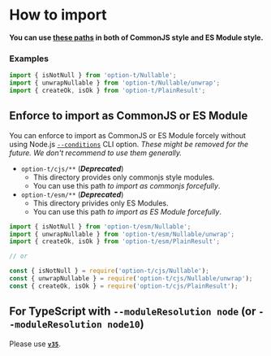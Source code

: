 # How to import

**You can use [these paths](./public_api_list.md) in both of CommonJS style and ES Module style.**

### Examples

```js
import { isNotNull } from 'option-t/Nullable';
import { unwrapNullable } from 'option-t/Nullable/unwrap';
import { createOk, isOk } from 'option-t/PlainResult';
```

## Enforce to import as CommonJS or ES Module

You can enforce to import as CommonJS or ES Module forcely without using Node.js [`--conditions`](https://nodejs.org/docs/latest-v18.x/api/cli.html#-ccondition---conditionscondition) CLI option.
_These might be removed for the future. We don't recommend to use them generally._

- `option-t/cjs/**` (__*Deprecated*__)
   - This directory provides only commonjs style modules.
   - You can use this path _to import as commonjs forcefully_.
- `option-t/esm/**` (__*Deprecated*__)
   - This directory privides only ES Modules.
   - You can use this path _to import as ES Module forcefully_.

```js
import { isNotNull } from 'option-t/esm/Nullable';
import { unwrapNullable } from 'option-t/esm/Nullable/unwrap';
import { createOk, isOk } from 'option-t/esm/PlainResult';

// or

const { isNotNull } = require('option-t/cjs/Nullable');
const { unwrapNullable } = require('option-t/cjs/Nullable/unwrap');
const { createOk, isOk } = require('option-t/cjs/PlainResult');
```


## For TypeScript with `--moduleResolution node` (or `--moduleResolution node10`)

Please use [**`v35`**](https://github.com/option-t/option-t/tree/v35.0.0).
